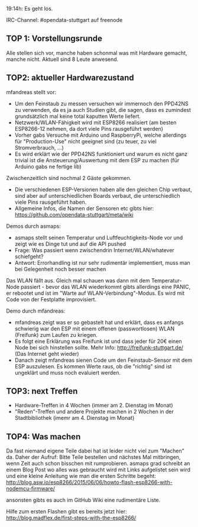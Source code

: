 19:14h: Es geht los.

IRC-Channel: #opendata-stuttgart auf freenode


## TOP 1: Vorstellungsrunde

Alle stellen sich vor, manche haben schonmal was mit Hardware gemacht, manche nicht. Aktuell sind 8 Leute anwesend.


## TOP2: aktueller Hardwarezustand

mfandreas stellt vor:
* Um den Feinstaub zu messen versuchen wir immernoch den PPD42NS zu verwenden, da es ja auch Studien gibt, die sagen, dass es zumindest grundsätzlich mal keine total kaputten Werte liefert.
* Netzwerk/WLAN-Fähigkeit wird mit ESP8266 realisiert (am besten ESP8266-12 nehmen, da dort viele Pins rausgeführt werden)
* Vorher gabs Versuche mit Arduino und RaspberryPi, welche allerdings für "Production-Use" nicht geeignet sind (zu teuer, zu viel Stromverbrauch, ...)
* Es wird erklärt wie der PPD42NS funktioniert und warum es nicht ganz trivial ist die Ansteuerung/Auswertung mit dem ESP zu machen (für Arduino gabs ne fertige lib)

Zwischenzeitlich sind nochmal 2 Gäste gekommen.

* Die verschiedenen ESP-Versionen haben alle den gleichen Chip verbaut, sind aber auf unterschiedlichen Boards verbaut, die unterschiedlich viele Pins rausgeführt haben.
* Allgemeine Infos, die Namen der Sensoren etc gibts hier: https://github.com/opendata-stuttgart/meta/wiki

Demos durch asmaps:
* asmaps stellt seinen Temperatur und Luftfeuchtigkeits-Node vor und zeigt wie es Dinge tut und auf die API pushed
* Frage: Was passiert wenn zwischendrin Internet/WLAN/whatever schiefgeht?
* Antwort: Errorhandling ist nur sehr rudimentär implementiert, muss man bei Gelegenheit noch besser machen

Das WLAN fällt aus. Gleich mal schauen was dann mit dem Temperatur-Node passiert - bevor das WLAN wiederkommt gibts allerdings eine PANIC, er rebootet und ist im "Warte auf WLAN-Verbindung"-Modus.
Es wird mit Code von der Festplatte improvisiert.

Demo durch mfandreas:
* mfandreas zeigt was er so gebastelt hat und erklärt, dass es anfangs schwierig war den ESP mit einem offenen (passwortlosen) WLAN (Freifunk) zum Laufen zu kriegen.
* Es folgt eine Erklärung was Freifunk ist und dass jeder für 20€ einen Node bei sich hinstellen sollte. Mehr Info: http://freifunk-stuttgart.de/ (Das Internet geht wieder)
* Danach zeigt mfandreas sienen Code um den Feinstaub-Sensor mit dem ESP auszulesen. Es kommen Werte raus, ob die "richtig" sind ist ungeklärt und muss noch evaluiert werden.


## TOP3: next Treffen

* Hardware-Treffen in 4 Wochen (immer am 2. Dienstag im Monat)
* "Reden"-Treffen und andere Projekte machen in 2 Wochen in der Stadtbibliothek (imemr am 4. Dienstag im Monat)


## TOP4: Was machen

Da fast niemand eigene Teile dabei hat ist leider nicht viel zum "Machen" da. 
Daher der Aufruf: Bitte Teile bestellen und nächstes Mal mitbringen, wenn Zeit auch schon bisschen mit rumprobieren.
asmaps grad schreibt an einem Blog Post wo alles was gebraucht wird mit Links aufgelistet sein wird und eine kleine Anleitung wie man die ersten Schritte begeht:
http://blog.asw.io/esp8266/2015/06/06/howto-flash-esp8266-with-nodemcu-firmware/

ansonsten gibts es auch im GitHub Wiki eine rudimentäre Liste.

Hilfe zum ersten Flashen gibt es bereits jetzt hier:
http://blog.madflex.de/first-steps-with-the-esp8266/
